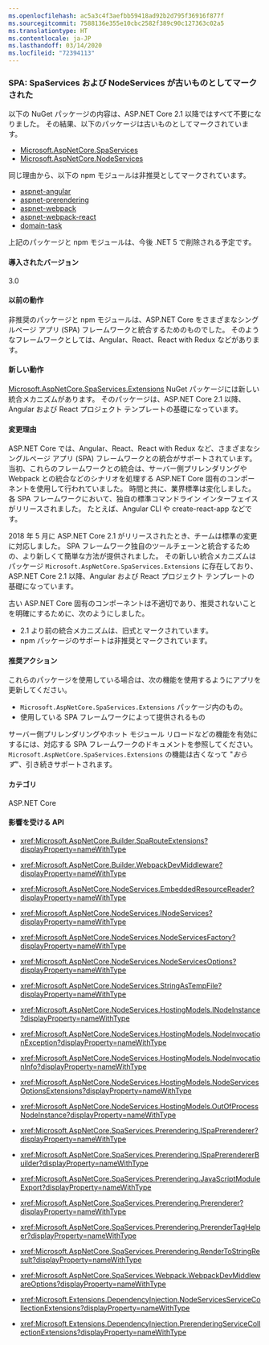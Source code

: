 ```yaml
---
ms.openlocfilehash: ac5a3c4f3aefbb59418ad92b2d795f36916f877f
ms.sourcegitcommit: 7588136e355e10cbc2582f389c90c127363c02a5
ms.translationtype: HT
ms.contentlocale: ja-JP
ms.lasthandoff: 03/14/2020
ms.locfileid: "72394113"
---
```

### <a name="spas-spaservices-and-nodeservices-marked-obsolete"></a>SPA: SpaServices および NodeServices が古いものとしてマークされた

以下の NuGet パッケージの内容は、ASP.NET Core 2.1 以降ではすべて不要になりました。 その結果、以下のパッケージは古いものとしてマークされています。

- [Microsoft.AspNetCore.SpaServices](https://www.nuget.org/packages/Microsoft.AspNetCore.SpaServices/)
- [Microsoft.AspNetCore.NodeServices](https://www.nuget.org/packages/Microsoft.AspNetCore.NodeServices/)

同じ理由から、以下の npm モジュールは非推奨としてマークされています。

- [aspnet-angular](https://www.npmjs.com/package/aspnet-angular)
- [aspnet-prerendering](https://www.npmjs.com/package/aspnet-prerendering)
- [aspnet-webpack](https://www.npmjs.com/package/aspnet-webpack)
- [aspnet-webpack-react](https://www.npmjs.com/package/aspnet-webpack-react)
- [domain-task](https://www.npmjs.com/package/domain-task)

上記のパッケージと npm モジュールは、今後 .NET 5 で削除される予定です。

#### <a name="version-introduced"></a>導入されたバージョン

3.0

#### <a name="old-behavior"></a>以前の動作

非推奨のパッケージと npm モジュールは、ASP.NET Core をさまざまなシングルページ アプリ (SPA) フレームワークと統合するためのものでした。 そのようなフレームワークとしては、Angular、React、React with Redux などがあります。

#### <a name="new-behavior"></a>新しい動作

[Microsoft.AspNetCore.SpaServices.Extensions](https://www.nuget.org/packages/Microsoft.AspNetCore.SpaServices.Extensions/) NuGet パッケージには新しい統合メカニズムがあります。 そのパッケージは、ASP.NET Core 2.1 以降、Angular および React プロジェクト テンプレートの基礎になっています。

#### <a name="reason-for-change"></a>変更理由

ASP.NET Core では、Angular、React、React with Redux など、さまざまなシングルページ アプリ (SPA) フレームワークとの統合がサポートされています。 当初、これらのフレームワークとの統合は、サーバー側プリレンダリングや Webpack との統合などのシナリオを処理する ASP.NET Core 固有のコンポーネントを使用して行われていました。 時間と共に、業界標準は変化しました。 各 SPA フレームワークにおいて、独自の標準コマンドライン インターフェイスがリリースされました。 たとえば、Angular CLI や create-react-app などです。

2018 年 5 月に ASP.NET Core 2.1 がリリースされたとき、チームは標準の変更に対応しました。 SPA フレームワーク独自のツールチェーンと統合するための、より新しくて簡単な方法が提供されました。 その新しい統合メカニズムはパッケージ `Microsoft.AspNetCore.SpaServices.Extensions` に存在しており、ASP.NET Core 2.1 以降、Angular および React プロジェクト テンプレートの基礎になっています。

古い ASP.NET Core 固有のコンポーネントは不適切であり、推奨されないことを明確にするために、次のようにしました。

- 2\.1 より前の統合メカニズムは、旧式とマークされています。
- npm パッケージのサポートは非推奨とマークされています。

#### <a name="recommended-action"></a>推奨アクション

これらのパッケージを使用している場合は、次の機能を使用するようにアプリを更新してください。

- `Microsoft.AspNetCore.SpaServices.Extensions` パッケージ内のもの。
- 使用している SPA フレームワークによって提供されるもの

サーバー側プリレンダリングやホット モジュール リロードなどの機能を有効にするには、対応する SPA フレームワークのドキュメントを参照してください。 `Microsoft.AspNetCore.SpaServices.Extensions` の機能は古くなって "*おらず*"、引き続きサポートされます。

#### <a name="category"></a>カテゴリ

ASP.NET Core

#### <a name="affected-apis"></a>影響を受ける API

- <xref:Microsoft.AspNetCore.Builder.SpaRouteExtensions?displayProperty=nameWithType>
- <xref:Microsoft.AspNetCore.Builder.WebpackDevMiddleware?displayProperty=nameWithType>

- <xref:Microsoft.AspNetCore.NodeServices.EmbeddedResourceReader?displayProperty=nameWithType>
- <xref:Microsoft.AspNetCore.NodeServices.INodeServices?displayProperty=nameWithType>
- <xref:Microsoft.AspNetCore.NodeServices.NodeServicesFactory?displayProperty=nameWithType>
- <xref:Microsoft.AspNetCore.NodeServices.NodeServicesOptions?displayProperty=nameWithType>
- <xref:Microsoft.AspNetCore.NodeServices.StringAsTempFile?displayProperty=nameWithType>
- <xref:Microsoft.AspNetCore.NodeServices.HostingModels.INodeInstance?displayProperty=nameWithType>
- <xref:Microsoft.AspNetCore.NodeServices.HostingModels.NodeInvocationException?displayProperty=nameWithType>
- <xref:Microsoft.AspNetCore.NodeServices.HostingModels.NodeInvocationInfo?displayProperty=nameWithType>
- <xref:Microsoft.AspNetCore.NodeServices.HostingModels.NodeServicesOptionsExtensions?displayProperty=nameWithType>
- <xref:Microsoft.AspNetCore.NodeServices.HostingModels.OutOfProcessNodeInstance?displayProperty=nameWithType>

- <xref:Microsoft.AspNetCore.SpaServices.Prerendering.ISpaPrerenderer?displayProperty=nameWithType>
- <xref:Microsoft.AspNetCore.SpaServices.Prerendering.ISpaPrerendererBuilder?displayProperty=nameWithType>
- <xref:Microsoft.AspNetCore.SpaServices.Prerendering.JavaScriptModuleExport?displayProperty=nameWithType>
- <xref:Microsoft.AspNetCore.SpaServices.Prerendering.Prerenderer?displayProperty=nameWithType>
- <xref:Microsoft.AspNetCore.SpaServices.Prerendering.PrerenderTagHelper?displayProperty=nameWithType>
- <xref:Microsoft.AspNetCore.SpaServices.Prerendering.RenderToStringResult?displayProperty=nameWithType>
- <xref:Microsoft.AspNetCore.SpaServices.Webpack.WebpackDevMiddlewareOptions?displayProperty=nameWithType>

- <xref:Microsoft.Extensions.DependencyInjection.NodeServicesServiceCollectionExtensions?displayProperty=nameWithType>
- <xref:Microsoft.Extensions.DependencyInjection.PrerenderingServiceCollectionExtensions?displayProperty=nameWithType>

<!--

#### Affected APIs

- `T:Microsoft.AspNetCore.Builder.SpaRouteExtensions`
- `T:Microsoft.AspNetCore.Builder.WebpackDevMiddleware`

- `T:Microsoft.AspNetCore.NodeServices.EmbeddedResourceReader`
- `T:Microsoft.AspNetCore.NodeServices.INodeServices`
- `T:Microsoft.AspNetCore.NodeServices.NodeServicesFactory`
- `T:Microsoft.AspNetCore.NodeServices.NodeServicesOptions`
- `T:Microsoft.AspNetCore.NodeServices.StringAsTempFile`
- `T:Microsoft.AspNetCore.NodeServices.HostingModels.INodeInstance`
- `T:Microsoft.AspNetCore.NodeServices.HostingModels.NodeInvocationException`
- `T:Microsoft.AspNetCore.NodeServices.HostingModels.NodeInvocationInfo`
- `T:Microsoft.AspNetCore.NodeServices.HostingModels.NodeServicesOptionsExtensions`
- `T:Microsoft.AspNetCore.NodeServices.HostingModels.OutOfProcessNodeInstance`

- `T:Microsoft.AspNetCore.SpaServices.Prerendering.ISpaPrerenderer`
- `T:Microsoft.AspNetCore.SpaServices.Prerendering.ISpaPrerendererBuilder`
- `T:Microsoft.AspNetCore.SpaServices.Prerendering.JavaScriptModuleExport`
- `T:Microsoft.AspNetCore.SpaServices.Prerendering.Prerenderer`
- `T:Microsoft.AspNetCore.SpaServices.Prerendering.PrerenderTagHelper`
- `T:Microsoft.AspNetCore.SpaServices.Prerendering.RenderToStringResult`
- `T:Microsoft.AspNetCore.SpaServices.Webpack.WebpackDevMiddlewareOptions`

- `T:Microsoft.Extensions.DependencyInjection.NodeServicesServiceCollectionExtensions`
- `T:Microsoft.Extensions.DependencyInjection.PrerenderingServiceCollectionExtensions`

-->
